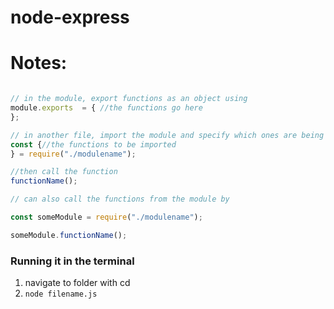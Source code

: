 # node-express

# Notes:

```javascript

// in the module, export functions as an object using
module.exports  = { //the functions go here
};

// in another file, import the module and specify which ones are being used
const {//the functions to be imported
} = require("./modulename");

//then call the function
functionName();

// can also call the functions from the module by

const someModule = require("./modulename");

someModule.functionName();

```

### Running it in the terminal
1. navigate to folder with cd
2. `node filename.js`